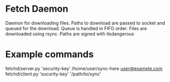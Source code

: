# Fetch Daemon

Daemon for downloading files. Paths to download are passed to socket and
queued for the download. Queue is handled in FIFO order. Files are downloaded using
rsync. Paths are signed with itsdangerous


# Example commands

fetchd/server.py 'security-key' /home/user/sync-here user@example.com
fetchd/client.py 'sucurity-key' '/path/to/sync'
